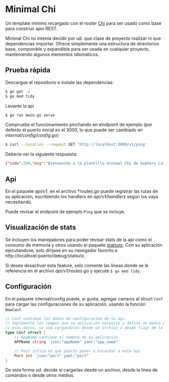 # Minimal Chi

Un template mínimo recargado con el router [Chi](https://go-chi.io/#/) para ser usado como base para construir apis REST.

Minimal Chi no intenta decidir por ud. que clase de proyecto realizar ni que dependencias importar. Ofrece simplemente una estructura de directorios base, componible y expandible para ser usada en cualquier proyecto, manteniendo algunos elementos idiomáticos. 


## Prueba rápida

Descargue el repositorio e instale las dependencias:

```bash
$ go get -u
$ go mod tidy
```

Levante la api

```bash
$ go run main.go serve
```

Compruebe el funcionamiento pinchando en elndpoint de ejemplo (por defecto el puerto inicial es el 3000, lo que puede ser cambiado en *internal/config/config.go*)

```bash
$ curl --location --request GET 'http://localhost:3000/v1/ping'
```

Debería ver la siguiente respuesta:

```json
{"code":200,"msg":"Bienvenido a la plantilla minimal Chi de Gophers Latam"}
```

## Api

En el paquete *api/v1*, en el archivo *routes.go puede registrar las rutas de su aplicación, escribiendo los handlers en *api/v1/handlers* según los vaya necesitando.

Puede revisar el endpoint de ejemplo `Ping` que se incluye.

## Visualización de stats

Se incluyen los manejadores para poder revisar stats de la api como el consumo de memoria y otros usando el paquete [statsviz](https://github.com/arl/statsviz). Con su aplicación ejecutandose, solo dirijase en su navegador favorito a http://localhost:puerto/debug/statsviz.

Si desea desactivar esta feature, solo comente las líneas donde se le referencia en el archivo *api/v1/routes.go* y ejecute `$ go mod tidy`.



## Configuración

En el paquete internal/config puede, si gusta, agregar campos al struct `Conf` para cargar las configuraciones de su aplicación, usando la función `NewConf`. 

```Go
// Conf contiene los datos de configuración de la api.
// Implemente los campos que su aplicación necesite y defina un medio para obtener
// esos datos, ya sea cargandolos desde un archivo o desde flags de la línea de comandos.
type Conf struct {
	// AppName contiene el nombre de su aplicación
	APPName string `json:"appName" yaml:"app_name"`

	// Port infica en que puerto poner a escuchar a esta api
	Port int `json:"port" yaml:"port"`
}
```

De esta forma ud. decide si cargarlas desde un archivo, desde la línea de comandos o desde otros medios.

